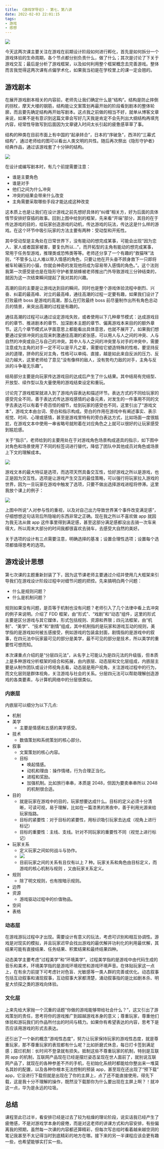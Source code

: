 ```yaml
---
title: 《游戏学导论》- 第七、第八讲
date: 2022-02-03 22:01:15
tags:
- 游戏
- 感想
---
```


![](http://img.pjhubs.com/20220204000016.png)

今天这两次课主要关注在游戏在前期设计阶段如何进行孵化，首先是如何拆分一个游戏体验的生命周期，各个节点都分别负责什么，做了什么；其次是讨论了下关于游戏交互；最后是分析了游戏框架，以及如何利用整个框架概念去完善游戏。整体而言我觉得这两次课有点偏学术化，如果我当初是在学校里上的课一定会翘的。


## 游戏剧本
在展开游戏剧本相关的内容前，老师先让我们确定什么是“结构”。结构是防止摔倒的拐杖，摩天大楼的钢筋，结构能让文案策划再最开始的阶段看到剧本的整体轮廓，而且要先确定结构再开始写剧本。这点我之前做的相当不好，就单从博客文章来说，如果不是有意识到这篇文章会写好几天我是肯定不会先列出大纲结构再填充内容，经常性导致写到后面因为文章键入时间太长引起的疲惫感草草了事。

结构的种类在目前市面上有中国的“起承转合”，日本的“序破急”，西洋的“三幕式结构”，通过老师给的图可以看出人类文明的共性。随后再次祭出《隐形守护者》经典作品，通过该游戏套了十分钟的结构。

![](http://img.pjhubs.com/20220203221312.png)

在设计或编写剧本时，有几个前提需要注意：
* 谁是主要角色
* 谁是对手
* 他们之间为什么冲突
* 冲突的结果会带来什么改变
* 主角需要采取哪些手段才能达成这种改变

这本质上也是让我们在设计游戏之前先想好具体的“纠缠”相关方，好为后面的具体情节安排好穿插的故事。回到上图中给到的框架，先来看“开端”部分，其目的在于传达游戏的目的，给玩家创造游戏的动机，传达游戏的玩法，传达这是什么样的游戏。在这个环节中吸引玩家的方法主要有两种：受动型和开拓性。

其中受动型是主角处在日常世界下，没有能动的想完成某事，可能会出现“因为恋人、家人或者国家被害，要复仇所以...”，而开拓型的主角有能动的想完成某事，常用于任务型游戏，推理类或恐怖类等等。老师还分享了一个有趣的“救猫咪”法则，“不管多么让人难以带入情感的角色，只要让他在开头奋不顾身救下一只即将被车轮碾压的小猫，你就会神奇的发现他将成为容易带入感情的角色。”。这个法则我第一次感受是也是在隐形守护者里胡蜂被老师推出门外导致游戏三分钟结束的，就因为这一次结束瞬间提起了我对其的兴趣。

高潮的目的主要是让游戏达到目的瞬间，同时也是整个游戏体验流程中剧烈、兴奋、纠葛的最高峰、对立的最高峰，通往高潮的过程一定要有趣，如果我们设计了打败最终 boss 是游戏的高潮，那么在打败最终 boss 前尽量制作出所有角色总动员的情景，来突出高潮的过程是有趣的。

通往高潮的过程可以通过设定游戏失败，或者使用以下几种章节模式：达成游戏目的的章节、推进剧本的章节、加深剧本主题的章节、偏离游戏本来目的的额外章节。这几个章节模式从字面意思上都能看出具体意思，也就不展开了。如果我们想要通过安排冲突的出现来刺激通往高潮的紧张感，可以用人与人之间的冲突、人与自然的冲突或自己与自己的冲突。其中人与人之间的冲突里与对手的冲突中，需要注意成为主角的对手一定不可以是平凡之辈，需要给它塑造特殊的性格，要坚持反派的道理，拼命的反对主角，性格可以单纯、直接，越是如此来自反派的压力、反动力越大，这里老师给了意见“没有像样的敌人，没有势均力敌的对手，主角与反派的斗争毫无乐趣”。

结局部分主要是向玩家传达游戏目的达成后产生了什么结果。其中结局有完结型、开放型、续作型以及大量使用的游戏结束设定和重玩。

讨论完了游戏框架就进入到了游戏内容表达和描述环节。表达方式的不同给玩家的感受完全不同，善于表达式传达游戏感情的必备元素，对发生的一件事用不同的文字去表达可以有着千奇百怪的细节，给到玩家的感受也不同，这里引出了“游戏文本”，游戏文本由台词、旁白和指示构成。旁白的作用在游戏中有阐述事实、表示视觉、时间、心理或感情，甚至是游戏里特有的旁白表达方式，比如场面一度很尴尬，在游戏文本中使用一串省略号就附着在对应角色之上就可以很好的让玩家感受到尴尬感。

关于“指示”，老师给到的主要用处在于对游戏角色场景构成道具的指示，如下图中对角色和场景使用了不同的标签词进行替代，降低了团队中其他成员对角色或场景上下文的理解成本。

![](http://img.pjhubs.com/20220203231038.png)

游戏文本的最大特征是选项，而选项天然具备交互性，恰好游戏之所以是游戏，也正是因为交互性。选项是让游戏产生交互的最佳策略，可以强行将玩家拉入游戏的世界，因为一旦玩家在游戏中触发了选项，只要不做出选择游戏进程将停滞。这里我放个课上的例子：

![](http://img.pjhubs.com/20220203231431.png)

上图中所说“人对参与性的重视，以及对自己出力导致世界某个事件改变满足感”，仔细想想这句话背后所隐喻的东西非常之正确。现在我之所以不喜欢做 app 就因为我无法从做 app 这件事里得到满足感，甚至这部分满足感都没出去骑一次车来得大，所以周末大部分的时间我都很喜欢去骑车，去感受大自然的美好。

关于选项的设计有三点需要注意，明确选择的基准；设置合理性选项；设置每个选项都值得思考的选项。


## 游戏设计思想

第七次课的主题重新封装了下，因为这节课老师主要通过介绍并使用几大框架来引导我们在游戏设计阶段过程中对细节问题的把控。先来搞明白两个问题：

* 什么是规则问题？
* 什么是机制问题？

规则如果没有问题，是否等于机制也没有问题？老师引入了几个法律中看上去冲突的例子来说明。介绍了 FDD 框架，由“形式”、“戏剧”和“动态”组件，这里的形式主要是区分游戏与其它媒体，形式包括规则、资源和界限；四元法框架，由“机制”、“美学”、“技术”和“剧情”组成，其中机制指的是玩家和游戏互动的规则，美学指的是游戏如何被五感接受，例如游戏的包装盒封面，剧情指的是游戏中的叙事，在四元法中玩家最可见的部分是美学，最不可见的部分是技术，所以美学的重要性可想而知。

本次课重点介绍的是“分层四元法”，从名字上可能认为是四元法的升级版，但本质上是多种游戏分析框架的结合和拓展，由内嵌层、动态层和文化层组成，内嵌层主要是从制作团队或设计师视角去看，动态层是用户视角，关注游戏过程中的行为，而文化层则是群体视角，关注游戏与社会的关系。分层四元法可以帮助理解创造游戏的各类要素，与计算机网络中的分层很类似。

### 内嵌层
内嵌层可以细分为以下几点:

* 机制
* 美学
    * 主要是情感和五感的美学感受。
* 技术
    * 数值策划和系统策划的核心部分。
* 叙事
    * 文案策划的核心内容。
    * 目标
        * 唤起情感。
        * 动机和理由：操作情绪，行为合理正当化。
        * 进程和奖励。
        * 加强机制。比如旅行串串，本质是 2048，但因为要卖串串所以 2048 的机制很合适。
* 目的
    * 就是玩家在游戏中的目的，玩家想要达成什么。目标的定义必须十分清晰，可读可视，易于理解，比如在一篇漆黑的黑夜中，善于利用光源来给玩家指路。
    * 目标的紧要性：对于目标的紧要性，用标识吸引玩家去达成（视角上进行标记）
    * 目标的重要性：主线、支线。针对不同玩家的重要性不同（视觉上进行标记）
* 玩家关系
    * 定义玩家之间如何战斗与协作。
    * ![](http://img.pjhubs.com/20220203233314.png)
    * 目前玩家之间的关系有且仅有以上 7 种。玩家关系和角色由目标定义，而游戏的核心机制与规则 ，又由玩家关系定义。
* 规则
    * 除了明文规则，也有按暗示规则。
* 边界
* 资源
    * 游戏驱动过程中的价值物品。
* 空间
* 表格


### 动态层

在游戏游玩过程中才出现。需要设计有意义的玩法，考虑可识别和相互协调性。游戏是对现实的模拟，并且玩家迟早会找出游戏的最优解并功利化的利用最优解，其结果可能有直接结果、任务结果、积累结果和最终结果四种。

动态美学主要考虑“过程美学”和“环境美学”。过程美学指的是游戏中由代码生成的音乐和美术，环境美学指的是游戏环境视觉和游戏环境声音。在体贴玩家这一点上，在有余力前提下可考虑针对色盲、光敏感等一类人群的完善或优化。动态叙事包括互动叙事和涌现叙事，互动叙事大家都清楚，涌动叙事指的是比如剧本杀、明星大侦探之类的游戏向体验。


### 文化层
上来先给大家抛一个沉重的话题“你做的游戏能够带给社会什么？”，这又引出了游戏策划的责任，思考将你的游戏推广到超越游戏本身的意义；尊重玩家，尊重他们体验和游玩我们的作品所付出的时间与精力。如果你有希望表达的内容，思考下是否应该用游戏的形式去表达。

还引出了一个新的概念“游戏性态度”，努力让玩家保持玩家的游戏性态度，就是尊重玩家，那不尊重玩家的表现都有什么呢？比如折磨式休息，每日打卡签到满足感；腐烂机制：长时间不登录就有损失。抵制这些不尊重玩家的机制，特别是互联网 app 的机制，互联网产品现在已经是摆烂姿态呈现在世人面前了，就别说互联网产品了，就现在的各种参差不齐的手机，在初始化系统时都能给你整出来一堆莫名其妙的配置，以及各种你根本无法控制的预装 app，甚至现在还出现了“预下载” app，它没进行下载但就是出现在了你的主屏上，点了还不能直接使用，得先下载，这是我十分不理解的操作，既然没下载那你为什么要出现在主屏上啊？！就冲这一点，华为是永远的垃圾。

## 总结
课程至此已过半，看安排已经是过去了较为枯燥的理论阶段，说实话我已经产生了疲倦感，不是对游戏学本身的疲倦，而是对这老师的讲课方式和内容安排，有些偏离我的预期，虽然每一次课的内容都还算精彩，但每次写总给时看着越来越空洞的笔记我甚至不太记得当时到底精彩的地方在哪。接下来的另一半课程应该会更有趣一些，也希望能够实打实一些。